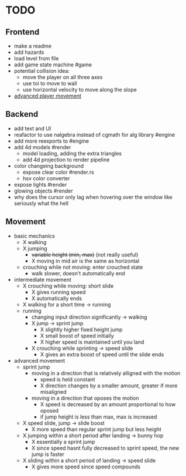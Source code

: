 # TODO

## Frontend

- make a readme
- add hazards
- load level from file
- add game state machine #game
- potential collision idea:
  - move the player on all three axes
  - use toi to move to wall
  - use horizontal velocity to move along the slope
- [advanced player movement](#movement)

## Backend

- add text and UI
- reafactor to use nalgebra instead of cgmath for alg library #engine
- add more reexports to #engine
- add 4d models #render
  - model loading, adding the extra triangles
  - add 4d projection to render pipeline
- color changeing background
  - expose clear color #render.rs
  - hsv color converter
- expose lights #render
- glowing objects #render
- why does the cursor only lag when hovering over the window like seriously what the hell

## Movement

- basic mechanics
  - X walking
  - X jumping
    - ~~variable height (min, max)~~ (not really useful)
    - X moving in mid air is the same as horizontal
  - crouching while not moving: enter crouched state
    - walk slower, doesn't automatically end
- intermediate movement
  - X crouching while moving: short slide
    - X gives running speed
    - X automatically ends
  - X walking for a short time -> running
  - running
    - changing input direction significantly -> walking
    - X jump -> sprint jump
      - X slightly higher fixed height jump
      - X small boost of speed initially
      - X higher speed is maintained until you land
    - X crouching while sprinting -> speed slide
      - X gives an extra boost of speed until the slide ends
- advanced movement
  - sprint jump
    - moving in a direction that is relatively alligned with the motion
      - speed is held constant
      - X direction changes by a smaller amount, greater if more misaligned
    - moving in a direction that oposes the motion
      - X speed is decreased by an amount proportional to how oposed
      - if jump height is less than max, max is increased
  - X speed slide, jump -> slide boost
    - X more speed than regular sprint jump but less height
  - X jumping within a short period after landing -> bunny hop
    - X essentially a sprint jump
    - X since speed hasnt fully decreased to sprint speed, the new jump is faster
  - X sliding within a short period of landing -> speed slide
    - X gives more speed since speed compounds
